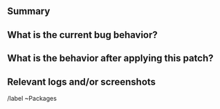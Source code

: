 ## Summary
<!-- Summarize the changes from this merge request -->

## What is the current bug behavior?
<!-- What actually happens -->

## What is the behavior after applying this patch?
<!-- What you should see instead -->

## Relevant logs and/or screenshots
<!-- Paste any relevant logs - please use code blocks (```) to format console output, logs, and code, as
it's very hard to read otherwise.  -->

<!-- automatically add a label - do not touch this area -->
/label ~Packages
